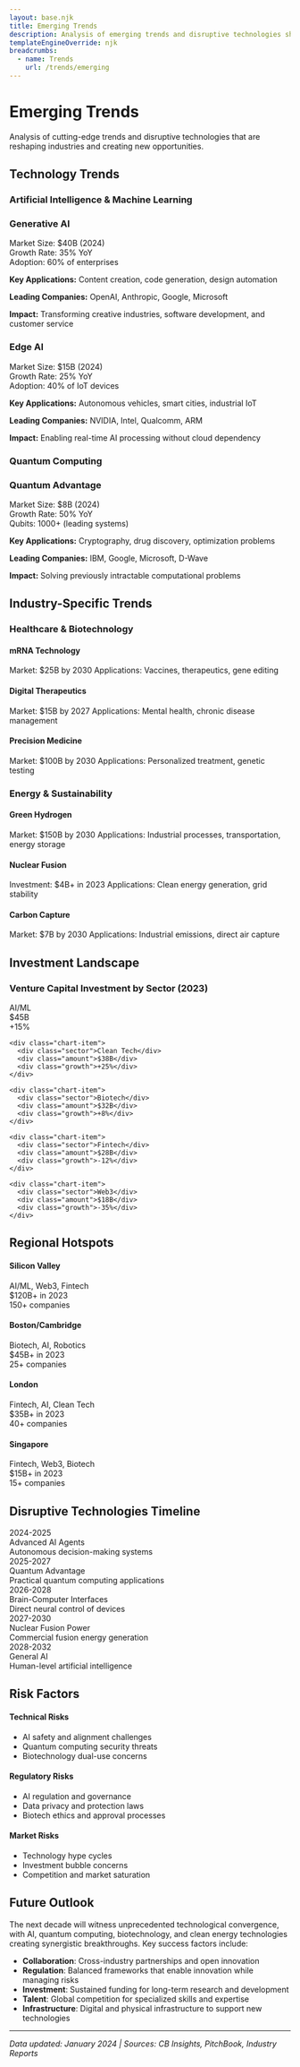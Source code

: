```yaml
---
layout: base.njk
title: Emerging Trends
description: Analysis of emerging trends and disruptive technologies shaping industries.
templateEngineOverride: njk
breadcrumbs:
  - name: Trends
    url: /trends/emerging
---
```


# Emerging Trends

Analysis of cutting-edge trends and disruptive technologies that are reshaping industries and creating new opportunities.

## Technology Trends

### Artificial Intelligence & Machine Learning

<div class="trend-section">
  <div class="trend-card">
    <h3>Generative AI</h3>
    <div class="trend-metrics">
      <div class="metric">Market Size: $40B (2024)</div>
      <div class="metric">Growth Rate: 35% YoY</div>
      <div class="metric">Adoption: 60% of enterprises</div>
    </div>
    <div class="trend-description">
      <p><strong>Key Applications:</strong> Content creation, code generation, design automation</p>
      <p><strong>Leading Companies:</strong> OpenAI, Anthropic, Google, Microsoft</p>
      <p><strong>Impact:</strong> Transforming creative industries, software development, and customer service</p>
    </div>
  </div>

  <div class="trend-card">
    <h3>Edge AI</h3>
    <div class="trend-metrics">
      <div class="metric">Market Size: $15B (2024)</div>
      <div class="metric">Growth Rate: 25% YoY</div>
      <div class="metric">Adoption: 40% of IoT devices</div>
    </div>
    <div class="trend-description">
      <p><strong>Key Applications:</strong> Autonomous vehicles, smart cities, industrial IoT</p>
      <p><strong>Leading Companies:</strong> NVIDIA, Intel, Qualcomm, ARM</p>
      <p><strong>Impact:</strong> Enabling real-time AI processing without cloud dependency</p>
    </div>
  </div>
</div>

### Quantum Computing

<div class="trend-section">
  <div class="trend-card">
    <h3>Quantum Advantage</h3>
    <div class="trend-metrics">
      <div class="metric">Market Size: $8B (2024)</div>
      <div class="metric">Growth Rate: 50% YoY</div>
      <div class="metric">Qubits: 1000+ (leading systems)</div>
    </div>
    <div class="trend-description">
      <p><strong>Key Applications:</strong> Cryptography, drug discovery, optimization problems</p>
      <p><strong>Leading Companies:</strong> IBM, Google, Microsoft, D-Wave</p>
      <p><strong>Impact:</strong> Solving previously intractable computational problems</p>
    </div>
  </div>
</div>

## Industry-Specific Trends

### Healthcare & Biotechnology

<div class="trend-grid">
  <div class="trend-item">
    <h4>mRNA Technology</h4>
    <div class="trend-stats">
      <span class="stat">Market: $25B by 2030</span>
      <span class="stat">Applications: Vaccines, therapeutics, gene editing</span>
    </div>
  </div>
  
  <div class="trend-item">
    <h4>Digital Therapeutics</h4>
    <div class="trend-stats">
      <span class="stat">Market: $15B by 2027</span>
      <span class="stat">Applications: Mental health, chronic disease management</span>
    </div>
  </div>
  
  <div class="trend-item">
    <h4>Precision Medicine</h4>
    <div class="trend-stats">
      <span class="stat">Market: $100B by 2030</span>
      <span class="stat">Applications: Personalized treatment, genetic testing</span>
    </div>
  </div>
</div>

### Energy & Sustainability

<div class="trend-grid">
  <div class="trend-item">
    <h4>Green Hydrogen</h4>
    <div class="trend-stats">
      <span class="stat">Market: $150B by 2030</span>
      <span class="stat">Applications: Industrial processes, transportation, energy storage</span>
    </div>
  </div>
  
  <div class="trend-item">
    <h4>Nuclear Fusion</h4>
    <div class="trend-stats">
      <span class="stat">Investment: $4B+ in 2023</span>
      <span class="stat">Applications: Clean energy generation, grid stability</span>
    </div>
  </div>
  
  <div class="trend-item">
    <h4>Carbon Capture</h4>
    <div class="trend-stats">
      <span class="stat">Market: $7B by 2030</span>
      <span class="stat">Applications: Industrial emissions, direct air capture</span>
    </div>
  </div>
</div>

## Investment Landscape

<div class="investment-overview">
  <h3>Venture Capital Investment by Sector (2023)</h3>
  
  <div class="investment-chart">
    <div class="chart-item">
      <div class="sector">AI/ML</div>
      <div class="amount">$45B</div>
      <div class="growth">+15%</div>
    </div>
    
    <div class="chart-item">
      <div class="sector">Clean Tech</div>
      <div class="amount">$38B</div>
      <div class="growth">+25%</div>
    </div>
    
    <div class="chart-item">
      <div class="sector">Biotech</div>
      <div class="amount">$32B</div>
      <div class="growth">+8%</div>
    </div>
    
    <div class="chart-item">
      <div class="sector">Fintech</div>
      <div class="amount">$28B</div>
      <div class="growth">-12%</div>
    </div>
    
    <div class="chart-item">
      <div class="sector">Web3</div>
      <div class="amount">$18B</div>
      <div class="growth">-35%</div>
    </div>
  </div>
</div>

## Regional Hotspots

<div class="regional-trends">
  <div class="region-card">
    <h4>Silicon Valley</h4>
    <div class="region-focus">
      <div class="focus-area">AI/ML, Web3, Fintech</div>
      <div class="funding">$120B+ in 2023</div>
      <div class="unicorns">150+ companies</div>
    </div>
  </div>
  
  <div class="region-card">
    <h4>Boston/Cambridge</h4>
    <div class="region-focus">
      <div class="focus-area">Biotech, AI, Robotics</div>
      <div class="funding">$45B+ in 2023</div>
      <div class="unicorns">25+ companies</div>
    </div>
  </div>
  
  <div class="region-card">
    <h4>London</h4>
    <div class="region-focus">
      <div class="focus-area">Fintech, AI, Clean Tech</div>
      <div class="funding">$35B+ in 2023</div>
      <div class="unicorns">40+ companies</div>
    </div>
  </div>
  
  <div class="region-card">
    <h4>Singapore</h4>
    <div class="region-focus">
      <div class="focus-area">Fintech, Web3, Biotech</div>
      <div class="funding">$15B+ in 2023</div>
      <div class="unicorns">15+ companies</div>
    </div>
  </div>
</div>

## Disruptive Technologies Timeline

<div class="timeline-disruptive">
  <div class="timeline-item">
    <div class="year">2024-2025</div>
    <div class="technology">Advanced AI Agents</div>
    <div class="impact">Autonomous decision-making systems</div>
  </div>
  
  <div class="timeline-item">
    <div class="year">2025-2027</div>
    <div class="technology">Quantum Advantage</div>
    <div class="impact">Practical quantum computing applications</div>
  </div>
  
  <div class="timeline-item">
    <div class="year">2026-2028</div>
    <div class="technology">Brain-Computer Interfaces</div>
    <div class="impact">Direct neural control of devices</div>
  </div>
  
  <div class="timeline-item">
    <div class="year">2027-2030</div>
    <div class="technology">Nuclear Fusion Power</div>
    <div class="impact">Commercial fusion energy generation</div>
  </div>
  
  <div class="timeline-item">
    <div class="year">2028-2032</div>
    <div class="technology">General AI</div>
    <div class="impact">Human-level artificial intelligence</div>
  </div>
</div>

## Risk Factors

<div class="risk-analysis">
  <div class="risk-category">
    <h4>Technical Risks</h4>
    <ul>
      <li>AI safety and alignment challenges</li>
      <li>Quantum computing security threats</li>
      <li>Biotechnology dual-use concerns</li>
    </ul>
  </div>
  
  <div class="risk-category">
    <h4>Regulatory Risks</h4>
    <ul>
      <li>AI regulation and governance</li>
      <li>Data privacy and protection laws</li>
      <li>Biotech ethics and approval processes</li>
    </ul>
  </div>
  
  <div class="risk-category">
    <h4>Market Risks</h4>
    <ul>
      <li>Technology hype cycles</li>
      <li>Investment bubble concerns</li>
      <li>Competition and market saturation</li>
    </ul>
  </div>
</div>

## Future Outlook

The next decade will witness unprecedented technological convergence, with AI, quantum computing, biotechnology, and clean energy technologies creating synergistic breakthroughs. Key success factors include:

- **Collaboration**: Cross-industry partnerships and open innovation
- **Regulation**: Balanced frameworks that enable innovation while managing risks
- **Investment**: Sustained funding for long-term research and development
- **Talent**: Global competition for specialized skills and expertise
- **Infrastructure**: Digital and physical infrastructure to support new technologies

---

*Data updated: January 2024 | Sources: CB Insights, PitchBook, Industry Reports* 